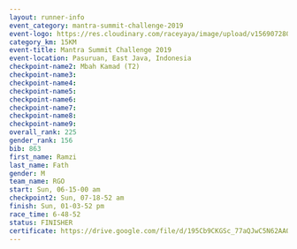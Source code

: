 ```yaml
---
layout: runner-info 
event_category: mantra-summit-challenge-2019 
event-logo: https://res.cloudinary.com/raceyaya/image/upload/v1569072809/logo/mantra-image_segrbx.jpg
category_km: 15KM 
event-title: Mantra Summit Challenge 2019 
event-location: Pasuruan, East Java, Indonesia 
checkpoint-name2: Mbah Kamad (T2) 
checkpoint-name3: 
checkpoint-name4: 
checkpoint-name5: 
checkpoint-name6: 
checkpoint-name7: 
checkpoint-name8: 
checkpoint-name9: 
overall_rank: 225
gender_rank: 156
bib: 863
first_name: Ramzi
last_name: Fath
gender: M
team_name: RGO
start: Sun, 06-15-00 am
checkpoint2: Sun, 07-18-52 am
finish: Sun, 01-03-52 pm
race_time: 6-48-52
status: FINISHER
certificate: https://drive.google.com/file/d/195Cb9CKGSc_77aQJwC5N62AAOjlWwH8l/view?usp=sharing
---
```

